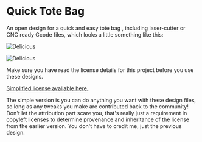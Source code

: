 # Quick Tote Bag
An open design for a quick and easy tote bag , including laser-cutter or CNC ready Gcode files, which looks a little something like this:

![](https://github.com/rynehager/Quick-Tote-Bag/blob/master/Assets/Images/Bag1?raw=true "Delicious")

![](https://github.com/rynehager/Quick-Tote-Bag/blob/master/Assets/Images/Bag2?raw=true "Delicious")

Make sure you have read the license details for this project before you use these designs.

[Simplified license avaliable here.](https://creativecommons.org/licenses/by-sa/4.0/)

The simple version is you can do anything you want with these design files, so long as any tweaks you make are contributed back to the community! Don't let the attribution part scare you, that's really just a requirement in copyleft licenses to determine provenance and inheritance of the license from the earlier version. You don't have to credit me, just the previous design. 
